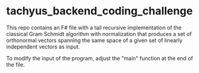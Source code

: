# tachyus_backend_coding_challenge

This repo contains an F# file with a tail recursive implementation of the classical Gram Schmidt algorithm with normalization that produces a set of orthonormal vectors spanning the same space of a given set of linearly independent vectors as input.

To modify the input of the program, adjust the "main" function at the end of the file.
